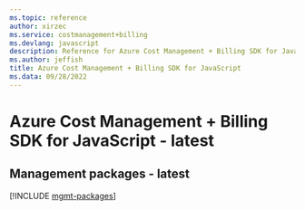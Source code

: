 ```yaml
---
ms.topic: reference
author: xirzec
ms.service: costmanagement+billing
ms.devlang: javascript
description: Reference for Azure Cost Management + Billing SDK for JavaScript
ms.author: jeffish
title: Azure Cost Management + Billing SDK for JavaScript
ms.data: 09/28/2022
---
```

# Azure Cost Management + Billing SDK for JavaScript - latest

## Management packages - latest
[!INCLUDE [mgmt-packages](cost-management-+-billing-mgmt-index.md)]